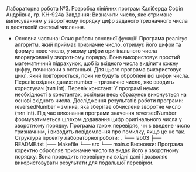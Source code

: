 Лабораторна робота №3. Розробка лінійних програм 
Каліберда Софія Андріївна, гр. КН-924а 
Завдання: Визначити число, яке отримане виписуванням у зворотному порядку цифр заданого тризначного числа в десятковій системі числення.
- Основна частина:
Опис роботи основної функції: Програма реалізує алгоритм, який приймає тризначне число, отримує його цифри та формує нове число, у якому цифри оригінального числа впорядковані у зворотному порядку. Вона використовує простий математичний підрахунок, щоб із вхідного числа виділити кожну цифру, починаючи з останньої. Для цього програма використовує цикл, який повторюється, поки не будуть оброблені всі цифри числа.
 Перелік вхідних даних:
 number – тризначне число, яке вводить користувач (тип int).
 Перелік констант:
У програмі немає необхідності в константах, оскільки весь обрахунок виконується на основі вхідного числа.
 Дослідження результатів роботи програми:
reversedNumber – змінна, яка зберігає обчислене зворотне число (тип int).
Під час виконання програми значення reversedNumber формуватиметься шляхом додавання цифр оригінального числа у зворотному порядку.
Програма також перевіряє, чи є введене число тризначним, і виводить повідомлення про помилку, якщо це не так.
Структура проекту лабораторної роботи: . 
└── lab03 
  ├── README.txt 
  ├── Makefile 
  └── src 
    └── main.c 
Висновки: Програма коректно обробляє тризначне число та видає його у зворотному порядку. Вона проводить перевірку на вхідні дані і дозволяє використовувати результати для подальшої перевірки.
